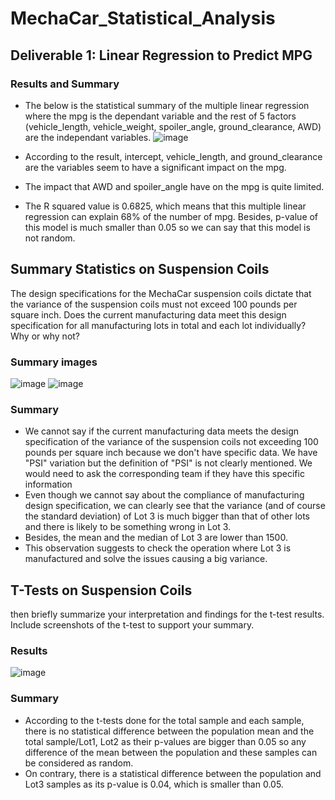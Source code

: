 # MechaCar_Statistical_Analysis

## Deliverable 1: Linear Regression to Predict MPG
### Results and Summary
* The below is the statistical summary of the multiple linear regression where the mpg is the dependant variable and the rest of 5 factors (vehicle_length, vehicle_weight, spoiler_angle, ground_clearance, AWD) are the independant variables.
![image](https://user-images.githubusercontent.com/99149443/179397541-4178e0a6-7a55-4133-99b3-95ab4dca5d8c.png)

* According to the result, intercept, vehicle_length, and ground_clearance are the variables seem to have a significant impact on the mpg.
* The impact that AWD and spoiler_angle have on the mpg is quite limited.
* The R squared value is 0.6825, which means that this multiple linear regression can explain 68% of the number of mpg. Besides, p-value of this model is much smaller than 0.05 so we can say that this model is not random.

## Summary Statistics on Suspension Coils
The design specifications for the MechaCar suspension coils dictate that the variance of the suspension coils must not exceed 100 pounds per square inch. Does the current manufacturing data meet this design specification for all manufacturing lots in total and each lot individually? Why or why not?
### Summary images
![image](https://user-images.githubusercontent.com/99149443/179403058-e056d1a2-02b3-49b2-a168-4945d99e4320.png)
![image](https://user-images.githubusercontent.com/99149443/179403075-54cb5f2b-b0f8-44bf-abe5-52617ee8619d.png)


### Summary
* We cannot say if the current manufacturing data meets the design specification of the variance of the suspension coils not exceeding 100 pounds per square inch because we don't have specific data. We have "PSI" variation but the definition of "PSI" is not clearly mentioned. We would need to ask the corresponding team if they have this specific information
* Even though we cannot say about the compliance of manufacturing design specification, we can clearly see that the variance (and of course the standard deviation) of Lot 3 is much bigger than that of other lots and there is likely to be something wrong in Lot 3.
* Besides, the mean and the median of Lot 3 are lower than 1500.
* This observation suggests to check the operation where Lot 3 is manufactured and solve the issues causing a big variance.

## T-Tests on Suspension Coils
then briefly summarize your interpretation and findings for the t-test results. Include screenshots of the t-test to support your summary.
### Results
![image](https://user-images.githubusercontent.com/99149443/179403962-2dcdc864-5476-42b3-9a3b-08fe53c080c3.png)

### Summary
* According to the t-tests done for the total sample and each sample, there is no statistical difference between the population mean and the total sample/Lot1, Lot2 as their p-values are bigger than 0.05 so any difference of the mean between the population and these samples can be considered as random.
* On contrary, there is a statistical difference between the population and Lot3 samples as its p-value is 0.04, which is smaller than 0.05.

